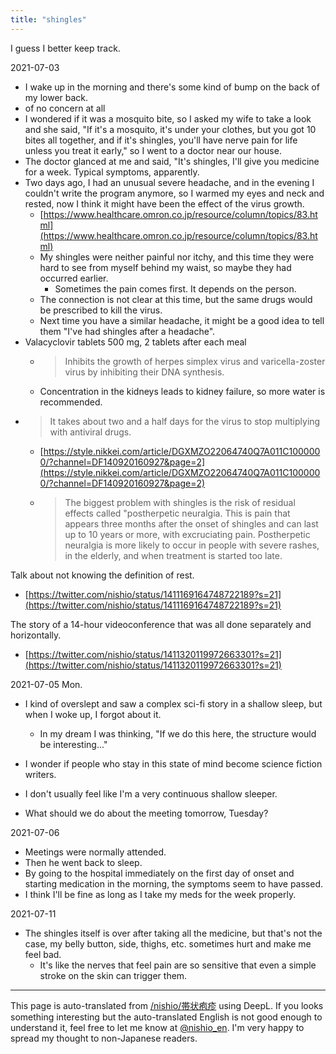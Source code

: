 ```yaml
---
title: "shingles"
---
```


I guess I better keep track.

2021-07-03
- I wake up in the morning and there's some kind of bump on the back of my lower back.
- of no concern at all
- I wondered if it was a mosquito bite, so I asked my wife to take a look and she said, "If it's a mosquito, it's under your clothes, but you got 10 bites all together, and if it's shingles, you'll have nerve pain for life unless you treat it early," so I went to a doctor near our house.
- The doctor glanced at me and said, "It's shingles, I'll give you medicine for a week. Typical symptoms, apparently.
- Two days ago, I had an unusual severe headache, and in the evening I couldn't write the program anymore, so I warmed my eyes and neck and rested, now I think it might have been the effect of the virus growth.
    - [https://www.healthcare.omron.co.jp/resource/column/topics/83.html](https://www.healthcare.omron.co.jp/resource/column/topics/83.html)
    - My shingles were neither painful nor itchy, and this time they were hard to see from myself behind my waist, so maybe they had occurred earlier.
        - Sometimes the pain comes first. It depends on the person.
    - The connection is not clear at this time, but the same drugs would be prescribed to kill the virus.
    - Next time you have a similar headache, it might be a good idea to tell them "I've had shingles after a headache".
- Valacyclovir tablets 500 mg, 2 tablets after each meal
    - > Inhibits the growth of herpes simplex virus and varicella-zoster virus by inhibiting their DNA synthesis.
    - Concentration in the kidneys leads to kidney failure, so more water is recommended.
- > It takes about two and a half days for the virus to stop multiplying with antiviral drugs.
    - [https://style.nikkei.com/article/DGXMZO22064740Q7A011C1000000/?channel=DF140920160927&page=2](https://style.nikkei.com/article/DGXMZO22064740Q7A011C1000000/?channel=DF140920160927&page=2)
    - > The biggest problem with shingles is the risk of residual effects called "postherpetic neuralgia. This is pain that appears three months after the onset of shingles and can last up to 10 years or more, with excruciating pain. Postherpetic neuralgia is more likely to occur in people with severe rashes, in the elderly, and when treatment is started too late.

Talk about not knowing the definition of rest.
- [https://twitter.com/nishio/status/1411169164748722189?s=21](https://twitter.com/nishio/status/1411169164748722189?s=21)


The story of a 14-hour videoconference that was all done separately and horizontally.
- [https://twitter.com/nishio/status/1411320119972663301?s=21](https://twitter.com/nishio/status/1411320119972663301?s=21)

2021-07-05 Mon.
- I kind of overslept and saw a complex sci-fi story in a shallow sleep, but when I woke up, I forgot about it.
    - In my dream I was thinking, "If we do this here, the structure would be interesting..."
- I wonder if people who stay in this state of mind become science fiction writers.
- I don't usually feel like I'm a very continuous shallow sleeper.

- What should we do about the meeting tomorrow, Tuesday?

2021-07-06
- Meetings were normally attended.
- Then he went back to sleep.
- By going to the hospital immediately on the first day of onset and starting medication in the morning, the symptoms seem to have passed.
- I think I'll be fine as long as I take my meds for the week properly.

2021-07-11
- The shingles itself is over after taking all the medicine, but that's not the case, my belly button, side, thighs, etc. sometimes hurt and make me feel bad.
    - It's like the nerves that feel pain are so sensitive that even a simple stroke on the skin can trigger them.

---
This page is auto-translated from [/nishio/帯状疱疹](https://scrapbox.io/nishio/帯状疱疹) using DeepL. If you looks something interesting but the auto-translated English is not good enough to understand it, feel free to let me know at [@nishio_en](https://twitter.com/nishio_en). I'm very happy to spread my thought to non-Japanese readers.
